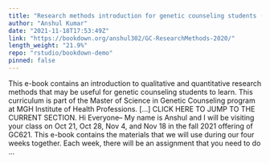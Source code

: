 ```yaml
---
title: "Research methods introduction for genetic counseling students (Fall 2021)"
author: "Anshul Kumar"
date: "2021-11-18T17:53:49Z"
link: "https://bookdown.org/anshul302/GC-ResearchMethods-2020/"
length_weight: "21.9%"
repo: "rstudio/bookdown-demo"
pinned: false
---
```


This e-book contains an introduction to qualitative and quantitative research methods that may be useful for genetic counseling students to learn. This curriculum is part of the Master of Science in Genetic Counseling program at MGH Institute of Health Professions. [...] CLICK HERE TO JUMP TO THE CURRENT SECTION. Hi Everyone– My name is Anshul and I will be visiting your class on Oct 21, Oct 28, Nov 4, and Nov 18 in the fall 2021 offering of GC621. This e-book contains the materials that we will use during our four weeks together. Each week, there will be an assignment that you need to do ...
